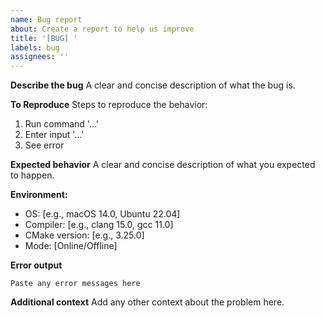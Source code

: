 ```yaml
---
name: Bug report
about: Create a report to help us improve
title: '[BUG] '
labels: bug
assignees: ''
---
```


**Describe the bug**
A clear and concise description of what the bug is.

**To Reproduce**
Steps to reproduce the behavior:
1. Run command '...'
2. Enter input '...'
3. See error

**Expected behavior**
A clear and concise description of what you expected to happen.

**Environment:**
- OS: [e.g., macOS 14.0, Ubuntu 22.04]
- Compiler: [e.g., clang 15.0, gcc 11.0]
- CMake version: [e.g., 3.25.0]
- Mode: [Online/Offline]

**Error output**
```
Paste any error messages here
```

**Additional context**
Add any other context about the problem here.